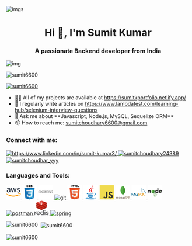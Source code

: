  <img src="https://i.pinimg.com/originals/c9/9e/35/c99e353f761d318322c853c03ebcf21b.gif" alt="imgs" />
    <h1 align="center">Hi 👋, I'm Sumit Kumar</h1>
    <h3 align="center">A passionate Backend developer from India</h3>
    <img src="https://miro.medium.com/v2/resize:fit:828/format:webp/1*zVnWJtyGOX_kUIDm6ccCfQ.gif" alt="img" />
    <p align="left">
        <img src="https://komarev.com/ghpvc/?username=sumit6600&label=Profile%20views&color=0e75b6&style=flat" alt="sumit6600" />
    </p>
    <p align="left">
        <a href="https://github.com/ryo-ma/github-profile-trophy">
            <img src="https://github-profile-trophy.vercel.app/?username=sumit6600" alt="sumit6600" />
        </a>
    </p>
    <ul>
        <li>👨‍💻 All of my projects are available at 
            <a href="https://sumitkportfolio.netlify.app/" target="_blank">https://sumitkportfolio.netlify.app/</a>
        </li>
        <li>📝 I regularly write articles on 
            <a href="https://www.lambdatest.com/learning-hub/selenium-interview-questions" target="_blank">
                https://www.lambdatest.com/learning-hub/selenium-interview-questions
            </a>
        </li>
        <li>💬 Ask me about **Javascript, Node.js, MySQL, Sequelize ORM**</li>
        <li>📫 How to reach me: 
            <a href="mailto:sumitchoudhary6600@gmail.com">sumitchoudhary6600@gmail.com</a>
        </li>
    </ul>
    <h3 align="left">Connect with me:</h3>
    <p align="left">
        <a href="https://linkedin.com/in/https://www.linkedin.com/in/sumit-kumar3/" target="_blank">
            <img align="center" src="https://raw.githubusercontent.com/rahuldkjain/github-profile-readme-generator/master/src/images/icons/Social/linked-in-alt.svg" alt="https://www.linkedin.com/in/sumit-kumar3/" height="30" width="40" />
        </a>
        <a href="https://codesandbox.com/sumitchoudhary24389" target="_blank">
            <img align="center" src="https://raw.githubusercontent.com/rahuldkjain/github-profile-readme-generator/master/src/images/icons/Social/codesandbox.svg" alt="sumitchoudhary24389" height="30" width="40" />
        </a>
        <a href="https://instagram.com/sumitchoudhar_yyy" target="_blank">
            <img align="center" src="https://raw.githubusercontent.com/rahuldkjain/github-profile-readme-generator/master/src/images/icons/Social/instagram.svg" alt="sumitchoudhar_yyy" height="30" width="40" />
        </a>
    </p>
    <h3 align="left">Languages and Tools:</h3>
    <p align="left">
        <a href="https://aws.amazon.com" target="_blank" rel="noreferrer">
            <img src="https://raw.githubusercontent.com/devicons/devicon/master/icons/amazonwebservices/amazonwebservices-original-wordmark.svg" alt="aws" width="40" height="40" />
        </a>
        <a href="https://www.w3schools.com/css/" target="_blank" rel="noreferrer">
            <img src="https://raw.githubusercontent.com/devicons/devicon/master/icons/css3/css3-original-wordmark.svg" alt="css3" width="40" height="40" />
        </a>
        <a href="https://expressjs.com" target="_blank" rel="noreferrer">
            <img src="https://raw.githubusercontent.com/devicons/devicon/master/icons/express/express-original-wordmark.svg" alt="express" width="40" height="40" />
        </a>
        <a href="https://git-scm.com/" target="_blank" rel="noreferrer">
            <img src="https://www.vectorlogo.zone/logos/git-scm/git-scm-icon.svg" alt="git" width="40" height="40" />
        </a>
        <a href="https://www.w3.org/html/" target="_blank" rel="noreferrer">
            <img src="https://raw.githubusercontent.com/devicons/devicon/master/icons/html5/html5-original-wordmark.svg" alt="html5" width="40" height="40" />
        </a>
        <a href="https://www.java.com" target="_blank" rel="noreferrer">
            <img src="https://raw.githubusercontent.com/devicons/devicon/master/icons/java/java-original.svg" alt="java" width="40" height="40" />
        </a>
        <a href="https://developer.mozilla.org/en-US/docs/Web/JavaScript" target="_blank" rel="noreferrer">
            <img src="https://raw.githubusercontent.com/devicons/devicon/master/icons/javascript/javascript-original.svg" alt="javascript" width="40" height="40" />
        </a>
        <a href="https://www.mongodb.com/" target="_blank" rel="noreferrer">
            <img src="https://raw.githubusercontent.com/devicons/devicon/master/icons/mongodb/mongodb-original-wordmark.svg" alt="mongodb" width="40" height="40" />
        </a>
        <a href="https://www.mysql.com/" target="_blank" rel="noreferrer">
            <img src="https://raw.githubusercontent.com/devicons/devicon/master/icons/mysql/mysql-original-wordmark.svg" alt="mysql" width="40" height="40" />
        </a>
        <a href="https://nodejs.org" target="_blank" rel="noreferrer">
            <img src="https://raw.githubusercontent.com/devicons/devicon/master/icons/nodejs/nodejs-original-wordmark.svg" alt="nodejs" width="40" height="40" />
        </a>
        <a href="https://postman.com" target="_blank" rel="noreferrer">
            <img src="https://www.vectorlogo.zone/logos/getpostman/getpostman-icon.svg" alt="postman" width="40" height="40" />
        </a>
        <a href="https://redis.io" target="_blank" rel="noreferrer">
            <img src="https://raw.githubusercontent.com/devicons/devicon/master/icons/redis/redis-original-wordmark.svg" alt="redis" width="40" height="40" />
        </a>
        <a href="https://spring.io/" target="_blank" rel="noreferrer">
            <img src="https://www.vectorlogo.zone/logos/springio/springio-icon.svg" alt="spring" width="40" height="40" />
        </a>
    </p>
    <p>
        <img align="left" src="https://github-readme-stats.vercel.app/api/top-langs?username=sumit6600&show_icons=true&locale=en&layout=compact" alt="sumit6600" />
    </p>
    <p>&nbsp;
        <img align="center" src="https://github-readme-stats.vercel.app/api?username=sumit6600&show_icons=true&locale=en" alt="sumit6600" />
    </p>
    <p>
        <img align="center" src="https://github-readme-streak-stats.herokuapp.com/?user=sumit6600&" alt="sumit6600" />
    </p>
